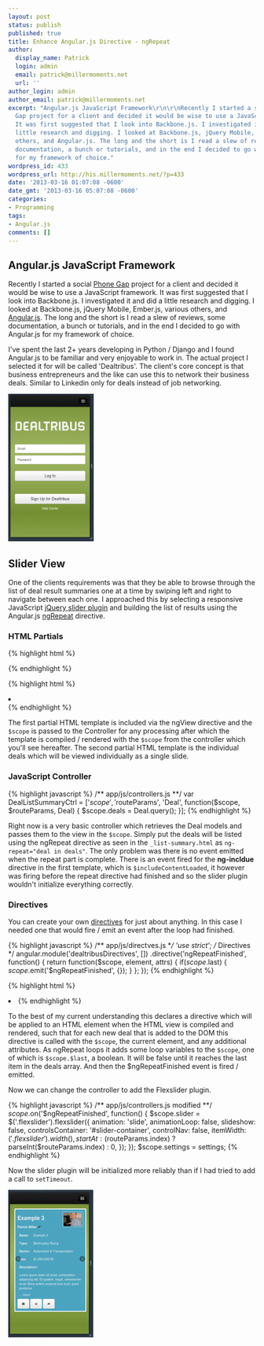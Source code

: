 ```yaml
---
layout: post
status: publish
published: true
title: Enhance Angular.js Directive - ngRepeat
author:
  display_name: Patrick
  login: admin
  email: patrick@millermoments.net
  url: ''
author_login: admin
author_email: patrick@millermoments.net
excerpt: "Angular.js JavaScript Framework\r\n\r\nRecently I started a social Phone
  Gap project for a client and decided it would be wise to use a JavaScript framework.
  It was first suggested that I look into Backbone.js. I investigated it and did a
  little research and digging. I looked at Backbone.js, jQuery Mobile, Ember.js, various
  others, and Angular.js. The long and the short is I read a slew of reviews, some
  documentation, a bunch or tutorials, and in the end I decided to go with Angular.js
  for my framework of choice."
wordpress_id: 433
wordpress_url: http://his.millermoments.net/?p=433
date: '2013-03-16 01:07:08 -0600'
date_gmt: '2013-03-16 05:07:08 -0600'
categories:
- Programming
tags:
- Angular.js
comments: []
---
```

## Angular.js JavaScript Framework
Recently I started a social [Phone Gap](http://phonegap.com/) project for a client and decided it would be wise to use a JavaScript framework. It was first suggested that I look into Backbone.js. I investigated it and did a little research and digging. I looked at Backbone.js, jQuery Mobile, Ember.js, various others, and [Angular.js](http://angularjs.org/). The long and the short is I read a slew of reviews, some documentation, a bunch or tutorials, and in the end I decided to go with Angular.js for my framework of choice.

I've spent the last 2+ years developing in Python / Django and I found Angular.js to be familiar and very enjoyable to work in. The actual project I selected it for will be called 'Dealtribus'. The client's core concept is that business entrepreneurs and the like can use this to network their business deals. Similar to Linkedin only for deals instead of job networking.

![Mobile Login](/uploads/2013/03/Dealtribus-174x300.png)

## Slider View
One of the clients requirements was that they be able to browse through the list of deal result summaries one at a time by swiping left and right to navigate between each one. I approached this by selecting a responsive JavaScript [jQuery slider plugin](http://www.woothemes.com/flexslider/) and building the list of results using the Angular.js [ngRepeat](http://docs.angularjs.org/api/ng.directive:ngRepeat) directive.

### HTML Partials
{% highlight html %}
<!-- parent template -->
<div id="slider-container fixed">
<div id="browser" class="row-fluid flexslider">
	<!--Body content-->
<ul class="deals slides" ng-include="'app/partials/deal/_list-summary.html'"></ul>
	</div>
</div>
{% endhighlight %}

{% highlight html %}
<!-- include app/partials/deal/_list_summary.html -->
<li class="well well-small " ng-repeat="deal in deals">
  <div class="fixed">
  	<!-- some content here -->
	</div>
</li>
{% endhighlight %}

The first partial HTML template is included via the ngView directive and the `$scope` is passed to the Controller for any processing after which the template is compiled / rendered with the `$scope` from the controller which you'll see hereafter. The second partial HTML template is the individual deals which will be viewed individually as a single slide.

### JavaScript Controller
{% highlight javascript %}
/** app/js/controllers.js **/
var DealListSummaryCtrl = ['$scope', '$routeParams', 'Deal', function($scope, $routeParams, Deal) {
    $scope.deals = Deal.query();
}];
{% endhighlight %}

Right now is a very basic controller which retrieves the Deal models and passes them to the view in the `$scope`. Simply put the deals will be listed using the ngRepeat directive as seen in the `_list-summary.html` as `ng-repeat="deal in deals"`. The only problem was there is no event emitted when the repeat part is complete. There is an event fired for the **ng-incldue** directive in the first template, which is `$includeContentLoaded`, it however was firing before the repeat directive had finished and so the slider plugin wouldn't initialize everything correctly.
### Directives
You can create your own [directives](http://docs.angularjs.org/guide/directive) for just about anything. In this case I needed one that would fire / emit an event after the loop had finished.

{% highlight javascript %}
/** app/js/directves.js **/
'use strict';
/* Directives */
angular.module('dealtribusDirectives', [])
	.directive('ngRepeatFinished', function() {
		return function($scope, element, attrs) {
			if($scope.$last) {
				$scope.$emit('$ngRepeatFinished', {});
			}
		};
	});
{% endhighlight %}

{% highlight html %}
<!-- app/partials/deal/_list-summary.html modified -->
<li class="well well-small " ng-repeat="deal in deals" ng-repeat-finished>
{% endhighlight %}

To the best of my current understanding this declares a directive which will be applied to an HTML element when the HTML view is compiled and rendered, such that for each new deal that is added to the DOM this directive is called with the `$scope`, the current element, and any additional attributes. As ngRepeat loops it adds some loop variables to the `$scope`, one of which is `$scope.$last`, a boolean. It will be false until it reaches the last item in the deals array. And then the $ngRepeatFinished event is fired / emitted.

Now we can change the controller to add the Flexslider plugin.

{% highlight javascript %}
/** app/js/controllers.js modified **/
$scope.$on('$ngRepeatFinished', function() {
		$scope.slider = $('.flexslider').flexslider({
			animation: 'slide',
			animationLoop: false,
			slideshow: false,
			controlsContainer: '#slider-container',
			controlNav: false,
			itemWidth: $('.flexslider').width(),
			startAt: ($routeParams.index) ? parseInt($routeParams.index) : 0,
		});
	});
$scope.settings = settings;
{% endhighlight %}

Now the slider plugin will be initialized more reliably than if I had tried to add a call to `setTimeout`.

![Deal Summary Slider](/uploads/2013/03/DealSummarySlider-173x300.png)